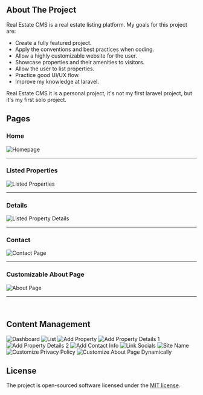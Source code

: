 ## About The Project

Real Estate CMS is a real estate listing platform. My goals for this project are:

-   Create a fully featured project.
-   Apply the conventions and best practices when coding.
-   Allow a highly customizable website for the user.
-   Showcase properties and their amenities to visitors.
-   Allow the user to list properties.
-   Practice good UI/UX flow.
-   Improve my knowledge at laravel.

Real Estate CMS it is a personal project, it's not my first laravel project, but it's my first solo project.

## Pages

### Home

![Homepage](/docs/img/home.png)

<hr>

### Listed Properties

![Listed Properties](/docs/img/listing.png)

<hr>

### Details

![Listed Property Details](/docs/img/details.png)

<hr>

### Contact

![Contact Page](/docs/img/contact.png)

<hr>

### Customizable About Page

![About Page](/docs/img/about-home.png)

<hr>

<br>

## Content Management

![Dashboard](/docs/img/dashboard.png)
![List](/docs/img/list.png)
![Add Property](/docs/img/add.png)
![Add Property Details 1](/docs/img/edit-01.png)
![Add Property Details 2](/docs/img/edit-02.png)
![Add Contact Info](/docs/img/info.png)
![Link Socials](/docs/img/socials.png)
![Site Name](/docs/img/site.png)
![Customize Privacy Policy](/docs/img/privacy.png)
![Customize About Page Dynamically](/docs/img/about.png)

## License

The project is open-sourced software licensed under the [MIT license](https://opensource.org/licenses/MIT).
